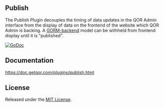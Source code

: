 ## Publish

The Publish Plugin decouples the timing of data updates in the QOR Admin interface from the display of data on the frontend of the website which QOR Admin is backing. A [GORM-backend](https://github.com/moisespsena-go/aorm) model can be withheld from frontend display until it is "published".

[![GoDoc](https://godoc.org/github.com/ecletus/publish?status.svg)](https://godoc.org/github.com/ecletus/publish)

## Documentation

<https://doc.getqor.com/plugins/publish.html>

## License

Released under the [MIT License](http://opensource.org/licenses/MIT).
